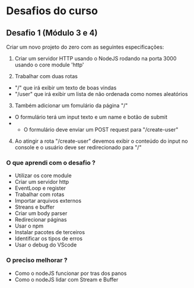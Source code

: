 # Desafios do curso

## Desafio 1 (Módulo 3 e 4)

Criar um novo projeto do zero com as seguintes especificações:

1) Criar um servidor HTTP usando o NodeJS rodando na porta 3000 usando o core module 'http'

2) Trabalhar com duas rotas

*  "/" que irá exibir um texto de boas vindas
*  "/user" que irá exibir um lista de não ordenada como nomes aleatórios

3) Também adicionar um fomulário da página "/"
* O formulário terá um input texto e um name e botão de submit
* * O formulário deve enviar um POST request para "/create-user"

4) Ao atingir a rota "/create-user" devemos exibir o conteúdo do input no console e o usuário deve ser redirecionado para "/"

### O que aprendi com o desafio ? 

* Utilizar os core module
* Criar um servidor http
* EventLoop e register
* Trabalhar com rotas
* Importar arquivos externos
* Streans e buffer
* Criar um body parser
* Redirecionar páginas
* Usar o npm
* Instalar pacotes de terceiros
* Identificar os tipos de erros
* Usar o debug do VScode

### O preciso melhorar ?   
* Como o nodeJS funcionar por tras dos panos 
* Como o nodeJS lidar com Stream e Buffer

  
